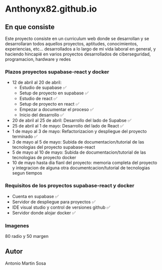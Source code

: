 # Anthonyx82.github.io

## En que consiste

Este proyecto consiste en un curriculum web donde se desarrollan y se desarrollaran todos aquellos proyectos, aptitudes, conocimientos, experiencias, etc... desarrollados a lo largo de mi vida laboral en general, y haciendo hincapié en varios proyectos desarrollados de ciberseguridad, programacion, hardware y redes

### Plazos proyectos supabase-react y docker

- 12 de abril al 20 de abril:
  - Estudio de supabase ✅
  - Setup de proyecto en supabase ✅
  - Estudio de react ✅
  - Setup de proyecto en react ✅
  - Empezar a documentar el proceso ✅
  - Inicio del desarrollo ✅
- 20 de abril al 25 de abril: Desarrollo del lado de Supabse ✅
- 25 de abril al 1 de mayo: Desarrollo del lado de React ✅
- 1 de mayo al 3 de mayo: Refactorizacion y despliegue del proyecto terminado ✅
- 3 de mayo al 5 de mayo: Subida de documentacion/tutorial de las tecnologias del proyecto supabase-react
- 5 de mayo al 10 de mayo: Subida de documentacion/tutorial de las tecnologias de proyecto docker
- 10 de mayo hasta dia fianl del proyecto: memoria completa del proyecto y integracion de alguna otra documentcacion/tutorial de tecnologias segun tiempos

### Requisitos de los proyectos supabase-react y docker

- Cuenta en supabase ✅
- Servidor de despliegue para proyectos ✅
- IDE visual studio y control de versiones github ✅
- Servidor donde alojar docker ✅

### Imagenes

80 radio y 50 margen 

## Autor

Antonio Martin Sosa
